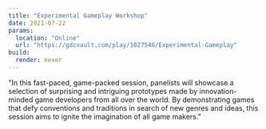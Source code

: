 ```yaml
---
title: "Experimental Gameplay Workshop"
date: 2021-07-22
params:
  location: "Online"
  url: "https://gdcvault.com/play/1027546/Experimental-Gameplay"
build:
  render: never
---
```


"In this fast-paced, game-packed session, panelists will showcase a selection of surprising and intriguing prototypes made by innovation-minded game developers from all over the world. By demonstrating games that defy conventions and traditions in search of new genres and ideas, this session aims to ignite the imagination of all game makers."
